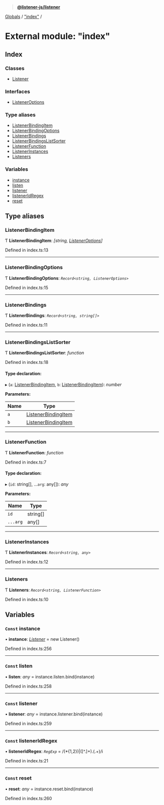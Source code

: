 > **[@listener-js/listener](../README.md)**

[Globals](../globals.md) / ["index"](_index_.md) /

# External module: "index"

## Index

### Classes

* [Listener](../classes/_index_.listener.md)

### Interfaces

* [ListenerOptions](../interfaces/_index_.listeneroptions.md)

### Type aliases

* [ListenerBindingItem](_index_.md#listenerbindingitem)
* [ListenerBindingOptions](_index_.md#listenerbindingoptions)
* [ListenerBindings](_index_.md#listenerbindings)
* [ListenerBindingsListSorter](_index_.md#listenerbindingslistsorter)
* [ListenerFunction](_index_.md#listenerfunction)
* [ListenerInstances](_index_.md#listenerinstances)
* [Listeners](_index_.md#listeners)

### Variables

* [instance](_index_.md#const-instance)
* [listen](_index_.md#const-listen)
* [listener](_index_.md#const-listener)
* [listenerIdRegex](_index_.md#const-listeneridregex)
* [reset](_index_.md#const-reset)

## Type aliases

###  ListenerBindingItem

Ƭ **ListenerBindingItem**: *[string, [ListenerOptions](../interfaces/_index_.listeneroptions.md)]*

Defined in index.ts:13

___

###  ListenerBindingOptions

Ƭ **ListenerBindingOptions**: *`Record<string, ListenerOptions>`*

Defined in index.ts:15

___

###  ListenerBindings

Ƭ **ListenerBindings**: *`Record<string, string[]>`*

Defined in index.ts:11

___

###  ListenerBindingsListSorter

Ƭ **ListenerBindingsListSorter**: *function*

Defined in index.ts:18

#### Type declaration:

▸ (`a`: [ListenerBindingItem](_index_.md#listenerbindingitem), `b`: [ListenerBindingItem](_index_.md#listenerbindingitem)): *number*

**Parameters:**

Name | Type |
------ | ------ |
`a` | [ListenerBindingItem](_index_.md#listenerbindingitem) |
`b` | [ListenerBindingItem](_index_.md#listenerbindingitem) |

___

###  ListenerFunction

Ƭ **ListenerFunction**: *function*

Defined in index.ts:7

#### Type declaration:

▸ (`id`: string[], ...`arg`: any[]): *any*

**Parameters:**

Name | Type |
------ | ------ |
`id` | string[] |
`...arg` | any[] |

___

###  ListenerInstances

Ƭ **ListenerInstances**: *`Record<string, any>`*

Defined in index.ts:12

___

###  Listeners

Ƭ **Listeners**: *`Record<string, ListenerFunction>`*

Defined in index.ts:10

## Variables

### `Const` instance

• **instance**: *[Listener](../classes/_index_.listener.md)* =  new Listener()

Defined in index.ts:256

___

### `Const` listen

• **listen**: *any* =  instance.listen.bind(instance)

Defined in index.ts:258

___

### `Const` listener

• **listener**: *any* =  instance.listener.bind(instance)

Defined in index.ts:259

___

### `Const` listenerIdRegex

• **listenerIdRegex**: *`RegExp`* =  /(\*{1,2})|([^\.]+)\.(.+)/i

Defined in index.ts:21

___

### `Const` reset

• **reset**: *any* =  instance.reset.bind(instance)

Defined in index.ts:260